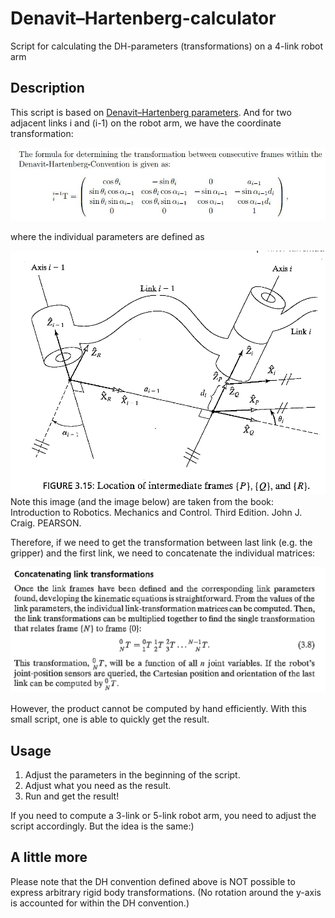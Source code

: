 # Denavit–Hartenberg-calculator
 Script for calculating the DH-parameters (transformations) on a 4-link robot arm

## Description

This script is based on [Denavit–Hartenberg parameters](https://en.wikipedia.org/wiki/Denavit%E2%80%93Hartenberg_parameters). And for two adjacent links i and (i-1) on the robot arm, we have the coordinate transformation:

![transform](./img/transform.jpg)

where the individual parameters are defined as

![links](./img/links.PNG)
Note this image (and the image below) are taken from the book: Introduction to Robotics. Mechanics and Control. Third Edition. John J. Craig. PEARSON.

Therefore, if we need to get the transformation between last link (e.g. the gripper) and the first link, we need to concatenate the individual matrices:

![concat](./img/concat.PNG)

However, the product cannot be computed by hand efficiently. With this small script, one is able to quickly get the result.

## Usage

1. Adjust the parameters in the beginning of the script.
2. Adjust what you need as the result.
3. Run and get the result!

If you need to compute a 3-link or 5-link robot arm, you need to adjust the script accordingly. But the idea is the same:)

## A little more

Please note that the DH convention defined above is NOT possible to express arbitrary rigid body transformations. (No rotation around the y-axis is accounted for within the DH convention.)